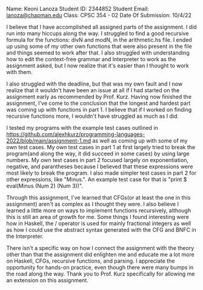 Name: Keoni Lanoza
Student ID: 2344852
Student Email: lanoza@chapman.edu
Class: CPSC 354 - 02
Date Of Submission: 10/4/22

I believe that I have accomplished all assigned parts of the assignment. I did run into many hiccups along the way. I struggled to find a good recursive formula for the functions: divN and modN, in the arithmetic.hs file. I ended up using some of my other own functions that were also present in the file and things seemed to work after that. I also struggled with  understanding how to edit the context-free grammar and Interpreter to work as the assignment asked, but I now realize that it's easier than I thought to work with them.

I also struggled with the deadline, but that was my own fault and I now realize that it wouldn't have been an issue at all if I had started on the assignment early as recommended by Prof. Kurz. Having now finished the assignment, I've come to the conclusion that the longest and hardest part was coming up with functions in part 1. I believe that if I worked on finding recursive functions more, I wouldn't have struggled as much as I did.

I tested my programs with the example test cases outlined in https://github.com/alexhkurz/programming-languages-2022/blob/main/assignment-1.md as well as coming up with some of my own test cases. My own test cases in part 1 at first largely tried to break the program(and along the way, it did succeed in some cases) by using large numbers. My own test cases in part 2 focused largely on exponentiation, negative, and parantheses because I believed that these expressions were most likely to break the program. I also made simpler test cases in part 2 for other expressions, like "Minus.". An example test case for that is "print $ eval(Minus (Num 2) (Num 3))".

Through this assignment, I've learned that CFGs(or at least the one in this assignment) aren't as complex as I thought they were. I also believe I learned a little more on ways to implement functions recursively, although this is still an area of growth for me. Some things I found interesting were how in Haskell, the / operator is used for mainly fractional integers as well as how I could use the abstract syntax generated with the CFG and BNFC in the Interpreter. 

There isn't a specific way on how I connect the assignment with the theory other than that the assignment did enlighten me and educate me a lot more on Haskell, CFGs, recursive functions, and parsing. I appreciate the opportunity for hands-on practice, even though there were many bumps in the road along the way. Thank you to Prof. Kurz specifically for allowing me an extension on this assignment.